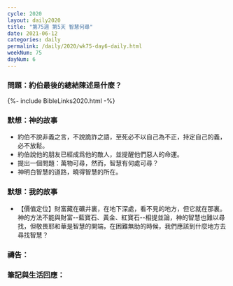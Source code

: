 ```yaml
---
cycle: 2020
layout: daily2020
title: "第75週 第5天 智慧何尋"
date: 2021-06-12
categories: daily
permalink: /daily/2020/wk75-day6-daily.html
weekNum: 75
dayNum: 6
---
```


### 問題：約伯最後的總結陳述是什麼？

{%- include BibleLinks2020.html -%}

### 默想：神的故事
+ 約伯不說非義之言，不說詭詐之語，至死必不以自己為不正，持定自己的義，必不放鬆。
+ 約伯說他的朋友已經成爲他的敵人，並提醒他們惡人的命運。
+ 提出一個問題：萬物可尋，然而，智慧有何處可尋？
+ 神明白智慧的道路，曉得智慧的所在。

### 默想：我的故事
+ 【價值定位】財富藏在礦井裏，在地下深處，看不見的地方，但它就在那裏。神的方法不能與財富--藍寶石、黃金、紅寶石--相提並論，神的智慧也難以尋找，但敬畏耶和華是智慧的開端，在困難無助的時候，我們應該到什麼地方去尋找智慧？

### 禱告：

### 筆記與生活回應：
